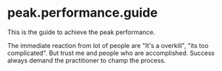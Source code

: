 # peak.performance.guide
This is the guide to achieve the peak performance.


The immediate reaction from lot of people are "It's a overkill", "its too complicated". But trust me and people who are accomplished. Success always demand the practitioner to champ the process.
